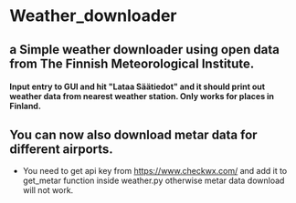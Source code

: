 # Weather_downloader
## a Simple weather downloader using open data from The Finnish Meteorological Institute.

#### Input entry to GUI and hit "Lataa Säätiedot" and it should print out weather data from nearest weather station. Only works for places in Finland. 

## You can now also download metar data for different airports. 
- You need to get api key from https://www.checkwx.com/ and add it to get_metar function inside weather.py otherwise metar data download will not work. 
